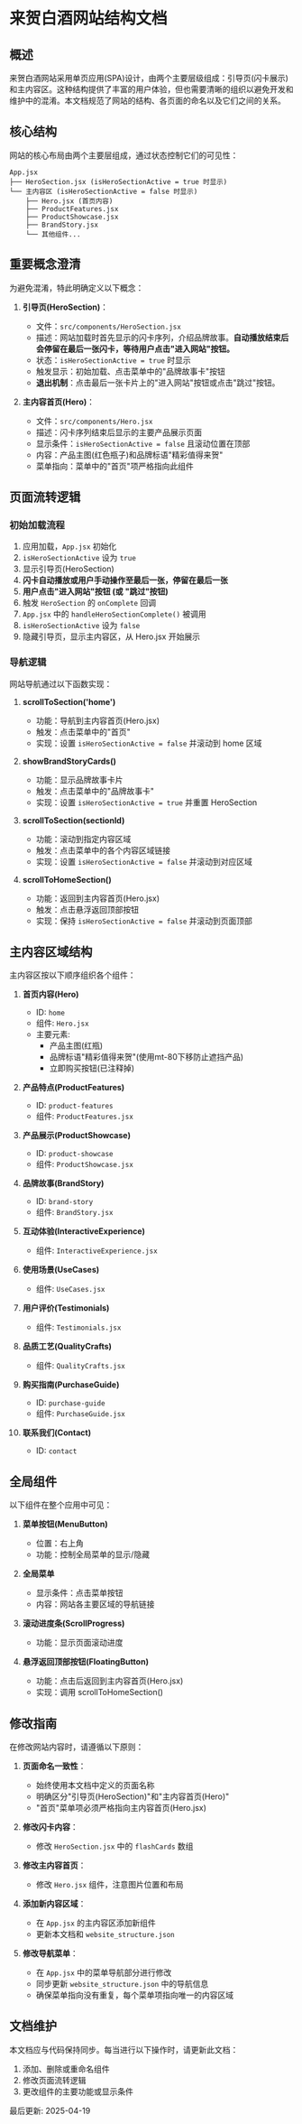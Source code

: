 # 来贺白酒网站结构文档

## 概述

来贺白酒网站采用单页应用(SPA)设计，由两个主要层级组成：引导页(闪卡展示)和主内容区。这种结构提供了丰富的用户体验，但也需要清晰的组织以避免开发和维护中的混淆。本文档规范了网站的结构、各页面的命名以及它们之间的关系。

## 核心结构

网站的核心布局由两个主要层组成，通过状态控制它们的可见性：

```
App.jsx
├── HeroSection.jsx (isHeroSectionActive = true 时显示)
└── 主内容区 (isHeroSectionActive = false 时显示)
    ├── Hero.jsx (首页内容)
    ├── ProductFeatures.jsx
    ├── ProductShowcase.jsx
    ├── BrandStory.jsx
    └── 其他组件...
```

## 重要概念澄清

为避免混淆，特此明确定义以下概念：

1. **引导页(HeroSection)**：
   - 文件：`src/components/HeroSection.jsx`
   - 描述：网站加载时首先显示的闪卡序列，介绍品牌故事。**自动播放结束后会停留在最后一张闪卡，等待用户点击"进入网站"按钮。**
   - 状态：`isHeroSectionActive = true` 时显示
   - 触发显示：初始加载、点击菜单中的"品牌故事卡"按钮
   - **退出机制**：点击最后一张卡片上的"进入网站"按钮或点击"跳过"按钮。

2. **主内容首页(Hero)**：
   - 文件：`src/components/Hero.jsx`
   - 描述：闪卡序列结束后显示的主要产品展示页面
   - 显示条件：`isHeroSectionActive = false` 且滚动位置在顶部
   - 内容：产品主图(红色瓶子)和品牌标语"精彩值得来贺"
   - 菜单指向：菜单中的"首页"项严格指向此组件

## 页面流转逻辑

### 初始加载流程

1. 应用加载，`App.jsx` 初始化
2. `isHeroSectionActive` 设为 `true`
3. 显示引导页(HeroSection)
4. **闪卡自动播放或用户手动操作至最后一张，停留在最后一张**
5. **用户点击"进入网站"按钮 (或 "跳过"按钮)**
6. 触发 `HeroSection` 的 `onComplete` 回调
7. `App.jsx` 中的 `handleHeroSectionComplete()` 被调用
8. `isHeroSectionActive` 设为 `false`
9. 隐藏引导页，显示主内容区，从 Hero.jsx 开始展示

### 导航逻辑

网站导航通过以下函数实现：

1. **scrollToSection('home')**
   - 功能：导航到主内容首页(Hero.jsx)
   - 触发：点击菜单中的"首页"
   - 实现：设置 `isHeroSectionActive = false` 并滚动到 home 区域

2. **showBrandStoryCards()**
   - 功能：显示品牌故事卡片
   - 触发：点击菜单中的"品牌故事卡"
   - 实现：设置 `isHeroSectionActive = true` 并重置 HeroSection

3. **scrollToSection(sectionId)**
   - 功能：滚动到指定内容区域
   - 触发：点击菜单中的各个内容区域链接
   - 实现：设置 `isHeroSectionActive = false` 并滚动到对应区域
   
4. **scrollToHomeSection()**
   - 功能：返回到主内容首页(Hero.jsx)
   - 触发：点击悬浮返回顶部按钮
   - 实现：保持 `isHeroSectionActive = false` 并滚动到页面顶部

## 主内容区域结构

主内容区按以下顺序组织各个组件：

1. **首页内容(Hero)**
   - ID: `home`
   - 组件: `Hero.jsx`
   - 主要元素:
     - 产品主图(红瓶)
     - 品牌标语"精彩值得来贺"(使用mt-80下移防止遮挡产品)
     - 立即购买按钮(已注释掉)

2. **产品特点(ProductFeatures)**
   - ID: `product-features`
   - 组件: `ProductFeatures.jsx`

3. **产品展示(ProductShowcase)**
   - ID: `product-showcase`
   - 组件: `ProductShowcase.jsx`

4. **品牌故事(BrandStory)**
   - ID: `brand-story`
   - 组件: `BrandStory.jsx`

5. **互动体验(InteractiveExperience)**
   - 组件: `InteractiveExperience.jsx`

6. **使用场景(UseCases)**
   - 组件: `UseCases.jsx`

7. **用户评价(Testimonials)**
   - 组件: `Testimonials.jsx`

8. **品质工艺(QualityCrafts)**
   - 组件: `QualityCrafts.jsx`

9. **购买指南(PurchaseGuide)**
   - ID: `purchase-guide`
   - 组件: `PurchaseGuide.jsx`

10. **联系我们(Contact)**
    - ID: `contact`

## 全局组件

以下组件在整个应用中可见：

1. **菜单按钮(MenuButton)**
   - 位置：右上角
   - 功能：控制全局菜单的显示/隐藏

2. **全局菜单**
   - 显示条件：点击菜单按钮
   - 内容：网站各主要区域的导航链接

3. **滚动进度条(ScrollProgress)**
   - 功能：显示页面滚动进度

4. **悬浮返回顶部按钮(FloatingButton)**
   - 功能：点击后返回到主内容首页(Hero.jsx)
   - 实现：调用 scrollToHomeSection()

## 修改指南

在修改网站内容时，请遵循以下原则：

1. **页面命名一致性**：
   - 始终使用本文档中定义的页面名称
   - 明确区分"引导页(HeroSection)"和"主内容首页(Hero)"
   - "首页"菜单项必须严格指向主内容首页(Hero.jsx)

2. **修改闪卡内容**：
   - 修改 `HeroSection.jsx` 中的 `flashCards` 数组

3. **修改主内容首页**：
   - 修改 `Hero.jsx` 组件，注意图片位置和布局

4. **添加新内容区域**：
   - 在 `App.jsx` 的主内容区添加新组件
   - 更新本文档和 `website_structure.json`

5. **修改导航菜单**：
   - 在 `App.jsx` 中的菜单导航部分进行修改
   - 同步更新 `website_structure.json` 中的导航信息
   - 确保菜单指向没有重复，每个菜单项指向唯一的内容区域

## 文档维护

本文档应与代码保持同步。每当进行以下操作时，请更新此文档：

1. 添加、删除或重命名组件
2. 修改页面流转逻辑
3. 更改组件的主要功能或显示条件

最后更新: 2025-04-19 